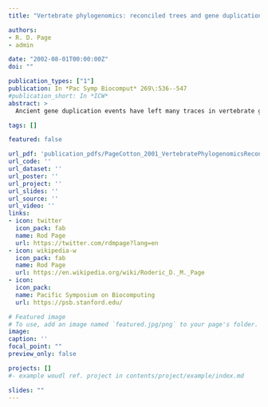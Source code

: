 ```yaml
---
title: "Vertebrate phylogenomics: reconciled trees and gene duplications"

authors:
- R. D. Page
- admin

date: "2002-08-01T00:00:00Z"
doi: ""

publication_types: ["1"]
publication: In *Pac Symp Biocomput* 269\:536--547
#publication_short: In *ICW*
abstract: >
  Ancient gene duplication events have left many traces in vertebrate genomes. Reconciled trees represent the differences between gene family trees and the species phylogeny those genes are sampled from, allowing us to both infer gene duplication events and estimate a species phylogeny from a sample of gene families. We show that analysis of 118 gene families yields a phylogeny of vertebrates largely in agreement with other data. We formulate the problem of locating episodes of gene duplication as a set cover problem: given a species tree in which each node has a set of gene duplications associated with it, the smallest set of species nodes whose union includes all gene duplications specifies the locations of gene duplication episodes. By generating a unique mapping from this cover set we can determine the minimal number of such episodes at each location. When applied to our data, this method reveals a complex history of gene duplications in vertebrate evolution that does not conform to the "2R" hypothesis.

tags: []

featured: false

url_pdf: 'publication_pdfs/PageCotton_2001_VertebratePhylogenomicsReconciledTreesAndGeneDuplications_PSBbook.pdf'
url_code: ''
url_dataset: ''
url_poster: ''
url_project: ''
url_slides: ''
url_source: ''
url_video: ''
links:
- icon: twitter
  icon_pack: fab
  name: Rod Page
  url: https://twitter.com/rdmpage?lang=en
- icon: wikipedia-w
  icon_pack: fab
  name: Rod Page
  url: https://en.wikipedia.org/wiki/Roderic_D._M._Page
- icon:
  icon_pack:
  name: Pacific Symposium on Biocomputing
  url: https://psb.stanford.edu/

# Featured image
# To use, add an image named `featured.jpg/png` to your page's folder.
image:
caption: ''
focal_point: ""
preview_only: false

projects: []
#- example woudl ref. project in contents/project/example/index.md

slides: ""
---
```

